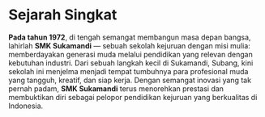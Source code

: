 <!--
 - Initial Concept and Written by Nuryadani.
 - Edited by Dhefa Gusni Azzahra (Ryuu Mitsuki)
 -->

# Sejarah Singkat

**Pada tahun 1972**, di tengah semangat membangun masa depan bangsa, lahirlah **SMK Sukamandi** — sebuah sekolah kejuruan dengan misi mulia: memberdayakan generasi muda melalui pendidikan yang relevan dengan kebutuhan industri. Dari sebuah langkah kecil di Sukamandi, Subang, kini sekolah ini menjelma menjadi tempat tumbuhnya para profesional muda yang tangguh, kreatif, dan siap kerja. Dengan semangat inovasi yang tak pernah padam, **SMK Sukamandi** terus menorehkan prestasi dan membuktikan diri sebagai pelopor pendidikan kejuruan yang berkualitas di Indonesia.

